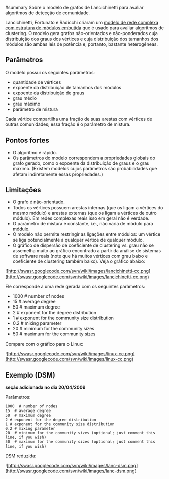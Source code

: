 ﻿#summary Sobre o modelo de grafos de Lancichinetti para avaliar algoritmos de detecção de comunidade.

Lancichinetti, Fortunato e Radicchi criaram um [modelo de rede complexa com estrutura de módulos embutida](ReviewLancichinetti2008.md) que é usado para avaliar algoritmos de clustering. O modelo gera grafos não-orientados e não-ponderados cuja distribuição dos graus dos vértices e cuja distribuição dos tamanhos dos módulos são ambas leis de potência e, portanto, bastante heterogêneas.

## Parâmetros ##

O modelo possui os seguintes parâmetros:
  * quantidade de vértices
  * expoente da distribuição de tamanhos dos módulos
  * expoente da distribuição de graus
  * grau médio
  * grau máximo
  * parâmetro de mistura

Cada vértice compartilha uma fração de suas arestas com vértices de outras comunidades; essa fração é o parâmetro de mistura.

## Pontos fortes ##

  * O algoritmo é rápido.
  * Os parâmetros do modelo correspondem a propriedades globais do grafo gerado, como o   expoente da distribuição de graus e o grau máximo. (Existem modelos cujos parâmetros são probabilidades que afetam indiretamente essas propriedades.)

## Limitações ##

  * O grafo é não-orientado.
  * Todos os vértices possuem arestas internas (que os ligam a vértices do mesmo módulo) e arestas externas (que os ligam a vértices de outro módulo). Em redes complexas reais isso em geral não é verdade.
  * O parâmetro de mistura é constante, i.e., não varia de módulo para módulo.
  * O modelo não permite restringir as ligações entre módulos: um vértice se liga potencialmente a qualquer vértice de qualquer módulo.
  * O gráfico de dispersão de coeficiente de clustering vs. grau não se assemelha muito ao gráfico encontrado a partir da análise de sistemas de software reais (note que há muitos vértices com grau baixo e coeficiente de clustering também baixo). Veja o gráfico abaixo:

![http://swasr.googlecode.com/svn/wiki/images/lancichinetti-cc.png](http://swasr.googlecode.com/svn/wiki/images/lancichinetti-cc.png)

Ele corresponde a uma rede gerada com os seguintes parâmetros:

  * 1000  # number of nodes
  * 15  # average degree
  * 50  # maximum degree
  * 2 # exponent for the degree distribution
  * 1 # exponent for the community size distribution
  * 0.2 # mixing parameter
  * 20  # minimum for the community sizes
  * 50  # maximum for the community sizes

Compare com o gráfico para o Linux:

![http://swasr.googlecode.com/svn/wiki/images/linux-cc.png](http://swasr.googlecode.com/svn/wiki/images/linux-cc.png)

## Exemplo (DSM) ##
**seção adicionada no dia 20/04/2009**

Parâmetros:

```
1000  # number of nodes
15  # average degree
50  # maximum degree
2 # exponent for the degree distribution
1 # exponent for the community size distribution
0.2 # mixing parameter
20  # minimum for the community sizes (optional; just comment this line, if you wish)
50  # maximum for the community sizes (optional; just comment this line, if you wish)
```

DSM reduzida:

![http://swasr.googlecode.com/svn/wiki/images/lanc-dsm.png](http://swasr.googlecode.com/svn/wiki/images/lanc-dsm.png)